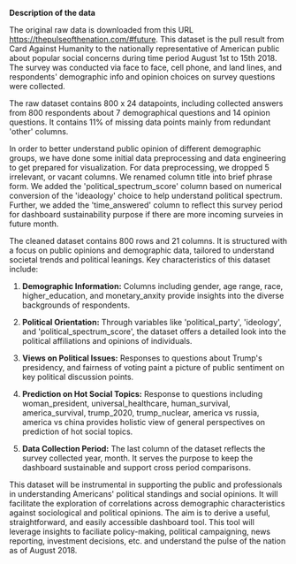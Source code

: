 **Description of the data**

The original raw data is downloaded from this URL <https://thepulseofthenation.com/#future>. This dataset is the pull result from Card Against Humanity to the nationally representative of American public about popular social concerns during time period August 1st to 15th 2018. The survey was conducted via face to face, cell phone, and land lines, and respondents' demographic info and opinion choices on survey questions were collected.

The raw dataset contains 800 x 24 datapoints, including collected answers from 800 respondents about 7 demographical questions and 14 opinion questions. It contains 11% of missing data points mainly from redundant 'other' columns.

In order to better understand public opinion of different demographic groups, we have done some initial data preprocessing and data engineering to get prepared for visualization. For data preprocessing, we dropped 5 irrelevant, or vacant columns. We renamed column title into brief phrase form. We added the 'political_spectrum_score' column based on numerical conversion of the 'ideaology' choice to help understand political spectrum. Further, we added the 'time_answered' column to reflect this survey period for dashboard sustainability purpose if there are more incoming surveies in future month.

The cleaned dataset contains 800 rows and 21 columns. It is structured with a focus on public opinions and demographic data, tailored to understand societal trends and political leanings. Key characteristics of this dataset include:

1.  **Demographic Information:** Columns including gender, age range, race, higher_education, and monetary_anxity provide insights into the diverse backgrounds of respondents.

2.  **Political Orientation:** Through variables like 'political_party', 'ideology', and 'political_spectrum_score', the dataset offers a detailed look into the political affiliations and opinions of individuals.

3.  **Views on Political Issues:** Responses to questions about Trump's presidency, and fairness of voting paint a picture of public sentiment on key political discussion points.

4.  **Prediction on Hot Social Topics:** Response to questions including woman_president, universal_healthcare, human_survival, america_survival, trump_2020, trump_nuclear, america vs russia, america vs china provides holistic view of general perspectives on prediction of hot social topics.

5.  **Data Collection Period:** The last column of the dataset reflects the survey collected year, month. It serves the purpose to keep the dashboard sustainable and support cross period comparisons.

This dataset will be instrumental in supporting the public and professionals in understanding Americans' political standings and social opinions. It will facilitate the exploration of correlations across demographic characteristics against sociological and political opinions. The aim is to derive a useful, straightforward, and easily accessible dashboard tool. This tool will leverage insights to faciliate policy-making, political campaigning, news reporting, investment decisions, etc. and understand the pulse of the nation as of August 2018.
